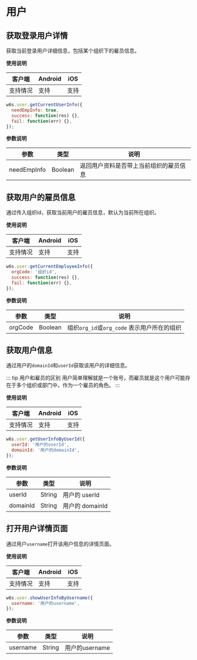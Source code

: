 # 用户


## 获取登录用户详情

获取当前登录用户详细信息，包括某个组织下的雇员信息。

**使用说明**

| 客户端   | Android | iOS  |
| -------- | ------- | ---- |
| 支持情况 | 支持  | 支持 |

<CodeWrapper fn="user.getCurrentUserInfo">

```js
w6s.user.getCurrentUserInfo({
  needEmpInfo: true,
  success: function(res) {},
  fail: function(err) {},
});
```
</CodeWrapper>

**参数说明**

| 参数 | 类型 | 说明|
| - | - | - |
| needEmpInfo |  Boolean | 返回用户资料是否带上当前组织的雇员信息 |

## 获取用户的雇员信息

通过传入组织id，获取当前用户的雇员信息，默认为当前所在组织。

**使用说明**

| 客户端   | Android | iOS  |
| -------- | ------- | ---- |
| 支持情况 | 支持  | 支持 |

<CodeWrapper fn="user.getCurrentEmployeeInfo">

```js
w6s.user.getCurrentEmployeeInfo({
  orgCode: '组织id',
  success: function(res) {},
  fail: function(err) {},
});
```
</CodeWrapper>

**参数说明**

| 参数 | 类型 | 说明|
| - | - | - |
| orgCode |  Boolean | 组织`org_id`或`org_code` 表示用户所在的组织 |

## 获取用户信息

通过用户的`domainId`和`userId`获取该用户的详细信息。

::: tip 用户和雇员的区别
用户简单理解就是一个账号，而雇员就是这个用户可能存在于多个组织或部门中，作为一个雇员的角色。
:::

**使用说明**

| 客户端   | Android | iOS  |
| -------- | ------- | ---- |
| 支持情况 | 支持  | 支持 |

<CodeWrapper fn="user.getUserInfoByUserId">

```js
w6s.user.getUserInfoByUserId({
  userId: '用户的userId',
  domainId: '用户的domainId',
});
```
</CodeWrapper>

**参数说明**

| 参数 | 类型 | 说明|
| - | - | - |
| userId |  String | 用户的 userId |
| domainId |  String | 用户的 domainId |

## 打开用户详情页面

通过用户`username`打开该用户信息的详情页面。

**使用说明**

| 客户端   | Android | iOS  |
| -------- | ------- | ---- |
| 支持情况 | 支持  | 支持 |

<CodeWrapper fn="user.showUserInfoByUsername">

```js
w6s.user.showUserInfoByUsername({
  username: '用户的username',
});
```
</CodeWrapper>

**参数说明**

| 参数 | 类型 | 说明|
| - | - | - |
| username |  String | 用户的username |
